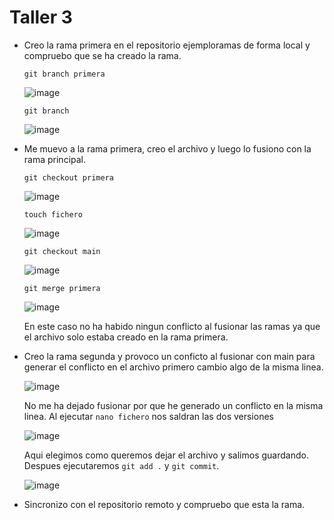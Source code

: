 # Taller 3
- Creo la rama primera en el repositorio ejemploramas de forma local y compruebo que se ha creado la rama.
  
  `git branch primera`
  
  ![image](https://github.com/ManuFdzDC/prueba_manuelfernandez/assets/144890528/ea6d273c-2457-415c-81d1-460e42373e4a)
 
  `git branch`
  
  ![image](https://github.com/ManuFdzDC/prueba_manuelfernandez/assets/144890528/33bb7c68-06df-4c9a-abc1-032065da3be1)

  
- Me muevo a la rama primera, creo el archivo y luego lo fusiono con la rama principal.

  `git checkout primera`
  
  ![image](https://github.com/ManuFdzDC/prueba_manuelfernandez/assets/144890528/7496666f-3411-43f1-aeac-17b2b21a7c9c)

  `touch fichero`
  
  ![image](https://github.com/ManuFdzDC/prueba_manuelfernandez/assets/144890528/1f0e5dc4-337a-47f3-a64a-72e1a7cad425)

  `git checkout main`

  ![image](https://github.com/ManuFdzDC/prueba_manuelfernandez/assets/144890528/bed28e78-bff0-4cdf-8ea9-e12fe8f17839)

  `git merge primera`

  ![image](https://github.com/ManuFdzDC/prueba_manuelfernandez/assets/144890528/9e0f94ee-5a1d-4031-a190-97b6f1d278d6)

  En este caso no ha habido ningun conflicto al fusionar las ramas ya que el archivo solo estaba creado en la rama primera.

- Creo la rama segunda y provoco un conficto al fusionar con main para generar el conflicto en el archivo primero cambio      algo de la misma linea.
  
  ![image](https://github.com/ManuFdzDC/prueba_manuelfernandez/assets/144890528/91a88573-6cc4-4cb3-9da5-0a3fd54f7331)

  No me ha dejado fusionar por que he generado un conflicto en la misma linea.
  Al ejecutar `nano fichero` nos saldran las dos versiones 
  
  ![image](https://github.com/ManuFdzDC/prueba_manuelfernandez/assets/144890528/10eb8ba2-10e5-4a6b-a304-fc858510ec1a)

  Aqui elegimos como queremos dejar el archivo y salimos guardando.
  Despues ejecutaremos `git add .` y `git commit`.
  
  ![image](https://github.com/ManuFdzDC/prueba_manuelfernandez/assets/144890528/7a554fbb-026f-4bed-a4ba-03cc853363a3)

- Sincronizo con el repositorio remoto y compruebo que esta la rama.
  



  


